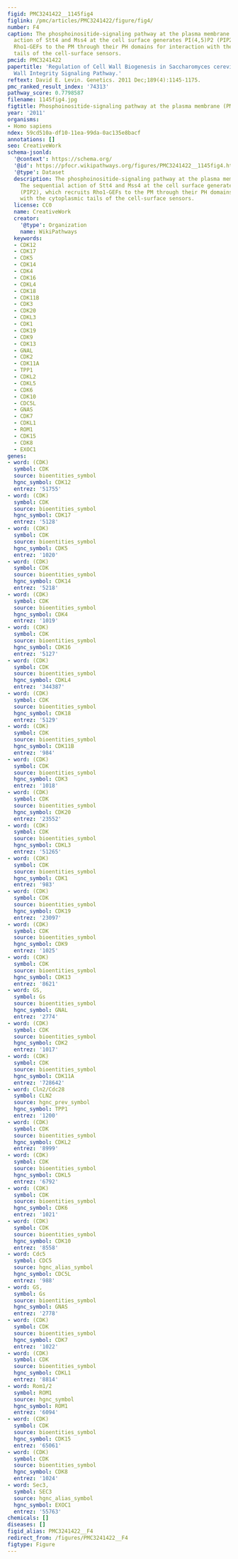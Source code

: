 ```yaml
---
figid: PMC3241422__1145fig4
figlink: /pmc/articles/PMC3241422/figure/fig4/
number: F4
caption: The phosphoinositide-signaling pathway at the plasma membrane (PM). The sequential
  action of Stt4 and Mss4 at the cell surface generates PI(4,5)P2 (PIP2), which recruits
  Rho1-GEFs to the PM through their PH domains for interaction with the cytoplasmic
  tails of the cell-surface sensors.
pmcid: PMC3241422
papertitle: 'Regulation of Cell Wall Biogenesis in Saccharomyces cerevisiae: The Cell
  Wall Integrity Signaling Pathway.'
reftext: David E. Levin. Genetics. 2011 Dec;189(4):1145-1175.
pmc_ranked_result_index: '74313'
pathway_score: 0.7798587
filename: 1145fig4.jpg
figtitle: Phosphoinositide-signaling pathway at the plasma membrane (PM)
year: '2011'
organisms:
- Homo sapiens
ndex: 59cd510a-df10-11ea-99da-0ac135e8bacf
annotations: []
seo: CreativeWork
schema-jsonld:
  '@context': https://schema.org/
  '@id': https://pfocr.wikipathways.org/figures/PMC3241422__1145fig4.html
  '@type': Dataset
  description: The phosphoinositide-signaling pathway at the plasma membrane (PM).
    The sequential action of Stt4 and Mss4 at the cell surface generates PI(4,5)P2
    (PIP2), which recruits Rho1-GEFs to the PM through their PH domains for interaction
    with the cytoplasmic tails of the cell-surface sensors.
  license: CC0
  name: CreativeWork
  creator:
    '@type': Organization
    name: WikiPathways
  keywords:
  - CDK12
  - CDK17
  - CDK5
  - CDK14
  - CDK4
  - CDK16
  - CDKL4
  - CDK18
  - CDK11B
  - CDK3
  - CDK20
  - CDKL3
  - CDK1
  - CDK19
  - CDK9
  - CDK13
  - GNAL
  - CDK2
  - CDK11A
  - TPP1
  - CDKL2
  - CDKL5
  - CDK6
  - CDK10
  - CDC5L
  - GNAS
  - CDK7
  - CDKL1
  - ROM1
  - CDK15
  - CDK8
  - EXOC1
genes:
- word: (CDK)
  symbol: CDK
  source: bioentities_symbol
  hgnc_symbol: CDK12
  entrez: '51755'
- word: (CDK)
  symbol: CDK
  source: bioentities_symbol
  hgnc_symbol: CDK17
  entrez: '5128'
- word: (CDK)
  symbol: CDK
  source: bioentities_symbol
  hgnc_symbol: CDK5
  entrez: '1020'
- word: (CDK)
  symbol: CDK
  source: bioentities_symbol
  hgnc_symbol: CDK14
  entrez: '5218'
- word: (CDK)
  symbol: CDK
  source: bioentities_symbol
  hgnc_symbol: CDK4
  entrez: '1019'
- word: (CDK)
  symbol: CDK
  source: bioentities_symbol
  hgnc_symbol: CDK16
  entrez: '5127'
- word: (CDK)
  symbol: CDK
  source: bioentities_symbol
  hgnc_symbol: CDKL4
  entrez: '344387'
- word: (CDK)
  symbol: CDK
  source: bioentities_symbol
  hgnc_symbol: CDK18
  entrez: '5129'
- word: (CDK)
  symbol: CDK
  source: bioentities_symbol
  hgnc_symbol: CDK11B
  entrez: '984'
- word: (CDK)
  symbol: CDK
  source: bioentities_symbol
  hgnc_symbol: CDK3
  entrez: '1018'
- word: (CDK)
  symbol: CDK
  source: bioentities_symbol
  hgnc_symbol: CDK20
  entrez: '23552'
- word: (CDK)
  symbol: CDK
  source: bioentities_symbol
  hgnc_symbol: CDKL3
  entrez: '51265'
- word: (CDK)
  symbol: CDK
  source: bioentities_symbol
  hgnc_symbol: CDK1
  entrez: '983'
- word: (CDK)
  symbol: CDK
  source: bioentities_symbol
  hgnc_symbol: CDK19
  entrez: '23097'
- word: (CDK)
  symbol: CDK
  source: bioentities_symbol
  hgnc_symbol: CDK9
  entrez: '1025'
- word: (CDK)
  symbol: CDK
  source: bioentities_symbol
  hgnc_symbol: CDK13
  entrez: '8621'
- word: GS,
  symbol: Gs
  source: bioentities_symbol
  hgnc_symbol: GNAL
  entrez: '2774'
- word: (CDK)
  symbol: CDK
  source: bioentities_symbol
  hgnc_symbol: CDK2
  entrez: '1017'
- word: (CDK)
  symbol: CDK
  source: bioentities_symbol
  hgnc_symbol: CDK11A
  entrez: '728642'
- word: Cln2/Cdc28
  symbol: CLN2
  source: hgnc_prev_symbol
  hgnc_symbol: TPP1
  entrez: '1200'
- word: (CDK)
  symbol: CDK
  source: bioentities_symbol
  hgnc_symbol: CDKL2
  entrez: '8999'
- word: (CDK)
  symbol: CDK
  source: bioentities_symbol
  hgnc_symbol: CDKL5
  entrez: '6792'
- word: (CDK)
  symbol: CDK
  source: bioentities_symbol
  hgnc_symbol: CDK6
  entrez: '1021'
- word: (CDK)
  symbol: CDK
  source: bioentities_symbol
  hgnc_symbol: CDK10
  entrez: '8558'
- word: Cdc5
  symbol: CDC5
  source: hgnc_alias_symbol
  hgnc_symbol: CDC5L
  entrez: '988'
- word: GS,
  symbol: Gs
  source: bioentities_symbol
  hgnc_symbol: GNAS
  entrez: '2778'
- word: (CDK)
  symbol: CDK
  source: bioentities_symbol
  hgnc_symbol: CDK7
  entrez: '1022'
- word: (CDK)
  symbol: CDK
  source: bioentities_symbol
  hgnc_symbol: CDKL1
  entrez: '8814'
- word: Rom1/2
  symbol: ROM1
  source: hgnc_symbol
  hgnc_symbol: ROM1
  entrez: '6094'
- word: (CDK)
  symbol: CDK
  source: bioentities_symbol
  hgnc_symbol: CDK15
  entrez: '65061'
- word: (CDK)
  symbol: CDK
  source: bioentities_symbol
  hgnc_symbol: CDK8
  entrez: '1024'
- word: Sec3,
  symbol: SEC3
  source: hgnc_alias_symbol
  hgnc_symbol: EXOC1
  entrez: '55763'
chemicals: []
diseases: []
figid_alias: PMC3241422__F4
redirect_from: /figures/PMC3241422__F4
figtype: Figure
---
```

